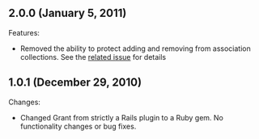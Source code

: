 ## 2.0.0 (January 5, 2011)

Features:

  - Removed the ability to protect adding and removing from association collections. See the [related issue](https://github.com/nearinfinity/grant/issues#issue/1) for details

## 1.0.1 (December 29, 2010)

Changes:

  - Changed Grant from strictly a Rails plugin to a Ruby gem. No functionality changes or bug fixes.